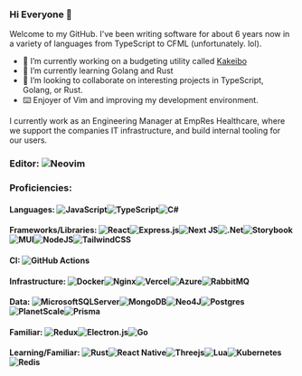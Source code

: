### Hi Everyone 👋

Welcome to my GitHub. I've been writing software for about 6 years now in a variety of languages from TypeScript to CFML (unfortunately. lol).
  
- 🔭 I’m currently working on a budgeting utility called [Kakeibo](https://github.com/dchroninger/kakeibo-turbo)
- 🌱 I’m currently learning Golang and Rust
- 👯 I’m looking to collaborate on interesting projects in TypeScript, Golang, or Rust.
- ⌨️  Enjoyer of Vim and improving my development environment.

I currently work as an Engineering Manager at EmpRes Healthcare, where we support the companies IT infrastructure, and build internal tooling for our users.

### Editor:  ![Neovim](https://img.shields.io/badge/NeoVim-%2357A143.svg?&style=flat&logo=neovim&logoColor=white)
  

### Proficiencies:
#### Languages: ![JavaScript](https://img.shields.io/badge/javascript-%23323330.svg?style=flat&logo=javascript&logoColor=%23F7DF1E)![TypeScript](https://img.shields.io/badge/typescript-%23007ACC.svg?style=flat&logo=typescript&logoColor=white)![C#](https://img.shields.io/badge/c%23-%23239120.svg?style=flat&logo=c-sharp&logoColor=white)

#### Frameworks/Libraries: ![React](https://img.shields.io/badge/react-%2320232a.svg?style=flat&logo=react&logoColor=%2361DAFB)![Express.js](https://img.shields.io/badge/express.js-%23404d59.svg?style=flat&logo=express&logoColor=%2361DAFB)![Next JS](https://img.shields.io/badge/Next-black?style=flat&logo=next.js&logoColor=white)![.Net](https://img.shields.io/badge/.NET-5C2D91?style=flat&logo=.net&logoColor=white)![Storybook](https://img.shields.io/badge/-Storybook-FF4785?style=flat&logo=storybook&logoColor=white)![MUI](https://img.shields.io/badge/MUI-%230081CB.svg?style=flat&logo=mui&logoColor=white)![NodeJS](https://img.shields.io/badge/node.js-6DA55F?style=flat&logo=node.js&logoColor=white)![TailwindCSS](https://img.shields.io/badge/tailwindcss-%2338B2AC.svg?style=flat&logo=tailwind-css&logoColor=white)

#### CI: ![GitHub Actions](https://img.shields.io/badge/github%20actions-%232671E5.svg?style=flat&logo=githubactions&logoColor=white) 

#### Infrastructure: ![Docker](https://img.shields.io/badge/docker-%230db7ed.svg?style=flat&logo=docker&logoColor=white)![Nginx](https://img.shields.io/badge/nginx-%23009639.svg?style=flat&logo=nginx&logoColor=white)![Vercel](https://img.shields.io/badge/vercel-%23000000.svg?style=flat&logo=vercel&logoColor=white)![Azure](https://img.shields.io/badge/azure-%230072C6.svg?style=flat&logo=microsoftazure&logoColor=white)![RabbitMQ](https://img.shields.io/badge/Rabbitmq-FF6600?style=flat&logo=rabbitmq&logoColor=white)

#### Data: ![MicrosoftSQLServer](https://img.shields.io/badge/Microsoft%20SQL%20Server-CC2927?style=flat&logo=microsoft%20sql%20server&logoColor=white)![MongoDB](https://img.shields.io/badge/MongoDB-%234ea94b.svg?style=flat&logo=mongodb&logoColor=white)![Neo4J](https://img.shields.io/badge/Neo4j-008CC1?style=flat&logo=neo4j&logoColor=white)![Postgres](https://img.shields.io/badge/postgres-%23316192.svg?style=flat&logo=postgresql&logoColor=white)![PlanetScale](https://img.shields.io/badge/planetscale-%23000000.svg?style=flat&logo=planetscale&logoColor=white)![Prisma](https://img.shields.io/badge/Prisma-3982CE?style=flat&logo=Prisma&logoColor=white)

#### Familiar: ![Redux](https://img.shields.io/badge/redux-%23593d88.svg?style=flat&logo=redux&logoColor=white)![Electron.js](https://img.shields.io/badge/Electron-191970?style=flat&logo=Electron&logoColor=white)![Go](https://img.shields.io/badge/go-%2300ADD8.svg?style=flat&logo=go&logoColor=white)

#### Learning/Familiar: ![Rust](https://img.shields.io/badge/rust-%23000000.svg?style=flat&logo=rust&logoColor=white)![React Native](https://img.shields.io/badge/react_native-%2320232a.svg?style=flat&logo=react&logoColor=%2361DAFB)![Threejs](https://img.shields.io/badge/threejs-black?style=flat&logo=three.js&logoColor=white)![Lua](https://img.shields.io/badge/lua-%232C2D72.svg?style=flat&logo=lua&logoColor=white)![Kubernetes](https://img.shields.io/badge/kubernetes-%23326ce5.svg?style=flat&logo=kubernetes&logoColor=white)![Redis](https://img.shields.io/badge/redis-%23DD0031.svg?style=flat&logo=redis&logoColor=white)
